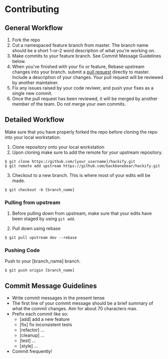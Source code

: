 # Contributing

## General Workflow

1. Fork the repo
2. Cut a namespaced feature branch from master. The branch name should be a short 1-or-2 word description of what you're working on.
3. Make commits to your feature branch. See Commit Message Guidelines below.
4. When you've finished with your fix or feature, Rebase upstream changes into your branch. submit a [pull request](https://help.github.com/articles/about-pull-requests/)
   directly to master. Include a description of your changes. Your pull request will be reviewed by another maintainer.
5. Fix any issues raised by your code reviwer, and push your fixes as a single
   new commit.
6. Once the pull request has been reviewed, it will be merged by another member of the team. Do not merge your own commits.

## Detailed Workflow

Make sure that you have properly forked the repo before cloning the repo into your local workstation.

1. Clone repository onto your local workstation
2. Upon cloning make sure to add the remote for your upstream repository.
```
$ git clone https://github.com/[your_username]/hackify.git
$ git remote add upstream https://github.com/backbonebear/hackify.git
```
3. Checkout to a new branch. This is where most of your edits will be made.
```
$ git checkout -b [branch_name]
```

### Pulling from upstream

1. Before pulling down from upstream, make sure that your edits have been staged by using ```git add```.

2. Pull down using rebase
```
$ git pull upstream dev --rebase
```

### Pushing Code

Push to your [branch_name] branch.
```
$ git push origin [branch_name]
```

## Commit Message Guidelines

- Write commit messages in the present tense
- The first line of your commit message should be a brief summary of what the
  commit changes. Aim for about 70 characters max.
- Prefix each commit like so:
  - [add] add a new feature
  - [fix] fix inconsistent tests
  - [refactor] ...
  - [cleanup] ...
  - [test] ...
  - [style] ...
- Commit frequently!

[AirBnB Style Guide]: https://github.com/airbnb/javascript
